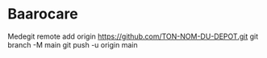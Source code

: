 # Baarocare
Medegit remote add origin https://github.com/TON-NOM-DU-DEPOT.git
git branch -M main
git push -u origin main
